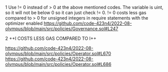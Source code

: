 1 Use != 0 instead of > 0 at the above mentioned codes. The variable is uint, so it will not be below 0 so it can just check != 0.
!= 0 costs less gas compared to > 0 for unsigned integers in require statements with the optimizer enabled
https://github.com/code-423n4/2022-08-olympus/blob/main/src/policies/Governance.sol#L247

2   ++I COSTS LESS GAS COMPARED TO I++ 

https://github.com/code-423n4/2022-08-olympus/blob/main/src/policies/Operator.sol#L670
https://github.com/code-423n4/2022-08-olympus/blob/main/src/policies/Operator.sol#L686